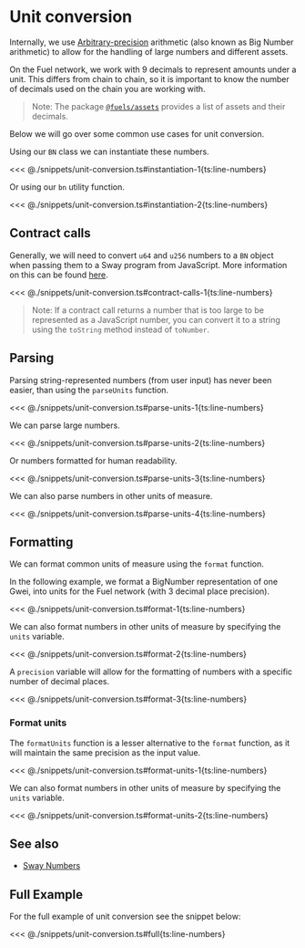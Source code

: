 # Unit conversion

Internally, we use [Arbitrary-precision](https://mathworld.wolfram.com/ArbitraryPrecision.html) arithmetic (also known as Big Number arithmetic) to allow for the handling of large numbers and different assets.

On the Fuel network, we work with 9 decimals to represent amounts under a unit. This differs from chain to chain, so it is important to know the number of decimals used on the chain you are working with.

> Note: The package [`@fuels/assets`](https://www.npmjs.com/package/@fuels/assets) provides a list of assets and their decimals.

Below we will go over some common use cases for unit conversion.

Using our `BN` class we can instantiate these numbers.

<<< @./snippets/unit-conversion.ts#instantiation-1{ts:line-numbers}

Or using our `bn` utility function.

<<< @./snippets/unit-conversion.ts#instantiation-2{ts:line-numbers}

## Contract calls

Generally, we will need to convert `u64` and `u256` numbers to a `BN` object when passing them to a Sway program from JavaScript. More information on this can be found [here](../types/numbers.md).

<<< @./snippets/unit-conversion.ts#contract-calls-1{ts:line-numbers}

> Note: If a contract call returns a number that is too large to be represented as a JavaScript number, you can convert it to a string using the `toString` method instead of `toNumber`.

## Parsing

Parsing string-represented numbers (from user input) has never been easier, than using the `parseUnits` function.

<<< @./snippets/unit-conversion.ts#parse-units-1{ts:line-numbers}

We can parse large numbers.

<<< @./snippets/unit-conversion.ts#parse-units-2{ts:line-numbers}

Or numbers formatted for human readability.

<<< @./snippets/unit-conversion.ts#parse-units-3{ts:line-numbers}

We can also parse numbers in other units of measure.

<<< @./snippets/unit-conversion.ts#parse-units-4{ts:line-numbers}

## Formatting

We can format common units of measure using the `format` function.

In the following example, we format a BigNumber representation of one Gwei, into units for the Fuel network (with 3 decimal place precision).

<<< @./snippets/unit-conversion.ts#format-1{ts:line-numbers}

We can also format numbers in other units of measure by specifying the `units` variable.

<<< @./snippets/unit-conversion.ts#format-2{ts:line-numbers}

A `precision` variable will allow for the formatting of numbers with a specific number of decimal places.

<<< @./snippets/unit-conversion.ts#format-3{ts:line-numbers}

### Format units

The `formatUnits` function is a lesser alternative to the `format` function, as it will maintain the same precision as the input value.

<<< @./snippets/unit-conversion.ts#format-units-1{ts:line-numbers}

We can also format numbers in other units of measure by specifying the `units` variable.

<<< @./snippets/unit-conversion.ts#format-units-2{ts:line-numbers}

## See also

- [Sway Numbers](../types/numbers.md)

## Full Example

For the full example of unit conversion see the snippet below:

<<< @./snippets/unit-conversion.ts#full{ts:line-numbers}
